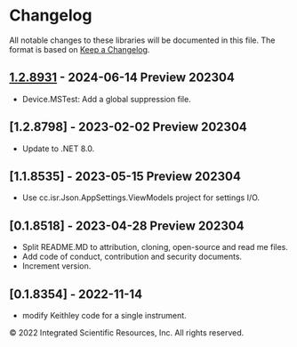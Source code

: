 # Changelog
All notable changes to these libraries will be documented in this file.
The format is based on [Keep a Changelog].

## [1.2.8931] - 2024-06-14 Preview 202304
* Device.MSTest: Add a global suppression file.

## [1.2.8798] - 2023-02-02 Preview 202304
* Update to .NET 8.0.

## [1.1.8535] - 2023-05-15 Preview 202304
* Use cc.isr.Json.AppSettings.ViewModels project for settings I/O.

## [0.1.8518] - 2023-04-28 Preview 202304
* Split README.MD to attribution, cloning, open-source and read me files.
* Add code of conduct, contribution and security documents.
* Increment version.


## [0.1.8354] - 2022-11-14
* modify Keithley code for a single instrument.

&copy;  2022 Integrated Scientific Resources, Inc. All rights reserved.

[1.2.8931]: https://github.com/ATECoder/dn.vi.tcp
[Keep a Changelog]: (https://keepachangelog.com/en/1.0.0/)
